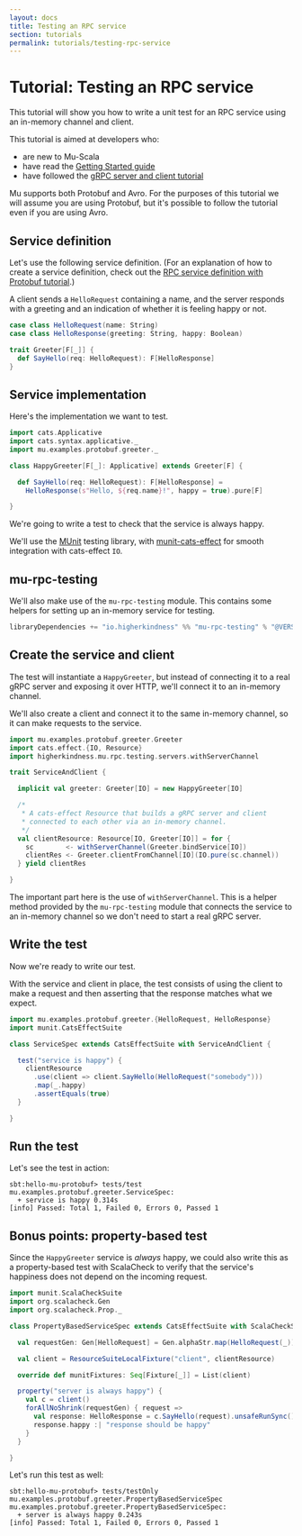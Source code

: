 ```yaml
---
layout: docs
title: Testing an RPC service
section: tutorials
permalink: tutorials/testing-rpc-service
---
```


# Tutorial: Testing an RPC service

This tutorial will show you how to write a unit test for an RPC service using an
in-memory channel and client.

This tutorial is aimed at developers who:

* are new to Mu-Scala
* have read the [Getting Started guide](../getting-started)
* have followed the [gRPC server and client tutorial](grpc-server-client)

Mu supports both Protobuf and Avro. For the purposes of this tutorial we will
assume you are using Protobuf, but it's possible to follow the tutorial even if
you are using Avro.

## Service definition

Let's use the following service definition. (For an explanation of how to create
a service definition, check out the [RPC service definition with Protobuf
tutorial](service-definition/protobuf).)

A client sends a `HelloRequest` containing a name, and the server responds with
a greeting and an indication of whether it is feeling happy or not.

```scala
case class HelloRequest(name: String)
case class HelloResponse(greeting: String, happy: Boolean)

trait Greeter[F[_]] {
  def SayHello(req: HelloRequest): F[HelloResponse]
}
```

## Service implementation

Here's the implementation we want to test.

```scala mdoc:silent
import cats.Applicative
import cats.syntax.applicative._
import mu.examples.protobuf.greeter._

class HappyGreeter[F[_]: Applicative] extends Greeter[F] {

  def SayHello(req: HelloRequest): F[HelloResponse] =
    HelloResponse(s"Hello, ${req.name}!", happy = true).pure[F]

}
```

We're going to write a test to check that the service is always happy.

We'll use the [MUnit] testing library, with [munit-cats-effect] for smooth
integration with cats-effect `IO`.

## mu-rpc-testing

We'll also make use of the `mu-rpc-testing` module. This contains some helpers
for setting up an in-memory service for testing.

```sbt
libraryDependencies += "io.higherkindness" %% "mu-rpc-testing" % "@VERSION@" % Test
```

## Create the service and client

The test will instantiate a `HappyGreeter`, but instead of connecting it to a
real gRPC server and exposing it over HTTP, we'll connect it to an in-memory
channel.

We'll also create a client and connect it to the same in-memory channel, so it
can make requests to the service.

```scala mdoc:silent
import mu.examples.protobuf.greeter.Greeter
import cats.effect.{IO, Resource}
import higherkindness.mu.rpc.testing.servers.withServerChannel

trait ServiceAndClient {

  implicit val greeter: Greeter[IO] = new HappyGreeter[IO]

  /*
   * A cats-effect Resource that builds a gRPC server and client
   * connected to each other via an in-memory channel.
   */
  val clientResource: Resource[IO, Greeter[IO]] = for {
    sc        <- withServerChannel(Greeter.bindService[IO])
    clientRes <- Greeter.clientFromChannel[IO](IO.pure(sc.channel))
  } yield clientRes

}
```

The important part here is the use of `withServerChannel`. This is a helper method
provided by the `mu-rpc-testing` module that connects the service to an
in-memory channel so we don't need to start a real gRPC server.

## Write the test

Now we're ready to write our test.

With the service and client in place, the test consists of using the client to
make a request and then asserting that the response matches what we expect.

```scala mdoc:silent
import mu.examples.protobuf.greeter.{HelloRequest, HelloResponse}
import munit.CatsEffectSuite

class ServiceSpec extends CatsEffectSuite with ServiceAndClient {

  test("service is happy") {
    clientResource
      .use(client => client.SayHello(HelloRequest("somebody")))
      .map(_.happy)
      .assertEquals(true)
  }

}
```

## Run the test

Let's see the test in action:

```
sbt:hello-mu-protobuf> tests/test
mu.examples.protobuf.greeter.ServiceSpec:
  + service is happy 0.314s
[info] Passed: Total 1, Failed 0, Errors 0, Passed 1
```

## Bonus points: property-based test

Since the `HappyGreeter` service is *always* happy, we could also write this as
a property-based test with ScalaCheck to verify that the service's happiness
does not depend on the incoming request.

```scala mdoc:silent
import munit.ScalaCheckSuite
import org.scalacheck.Gen
import org.scalacheck.Prop._

class PropertyBasedServiceSpec extends CatsEffectSuite with ScalaCheckSuite with ServiceAndClient {

  val requestGen: Gen[HelloRequest] = Gen.alphaStr.map(HelloRequest(_))

  val client = ResourceSuiteLocalFixture("client", clientResource)

  override def munitFixtures: Seq[Fixture[_]] = List(client)

  property("server is always happy") {
    val c = client()
    forAllNoShrink(requestGen) { request =>
      val response: HelloResponse = c.SayHello(request).unsafeRunSync()
      response.happy :| "response should be happy"
    }
  }

}
```

Let's run this test as well:

```
sbt:hello-mu-protobuf> tests/testOnly mu.examples.protobuf.greeter.PropertyBasedServiceSpec
mu.examples.protobuf.greeter.PropertyBasedServiceSpec:
  + server is always happy 0.243s
[info] Passed: Total 1, Failed 0, Errors 0, Passed 1
```

[MUnit]: https://scalameta.org/munit/
[munit-cats-effect]: https://github.com/typelevel/munit-cats-effect
